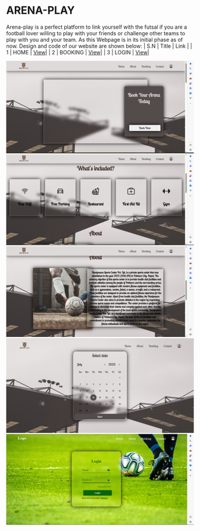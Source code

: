 # ARENA-PLAY
Arena-play is a perfect platform to link yourself with the futsal  if you are a football lover willing to play with your friends or challenge other teams to play with you and your team. As this Webpage is in its initial phase as of now.
Design and code of our website are shown below:
| S.N | Title | Link    |
| 1 | HOME |  [View](./final/index.html)|
| 2 | BOOKING |  [View](./final/booking.html)|
| 3 | LOGIN |  [View](./final/login.html)|

![home.png](./images/home.png)
![facility.png](./images/facility.png)
![about.png](./images/about.png)
![booking.png](./images/booking.png)
![login.png](./images/login.png)

